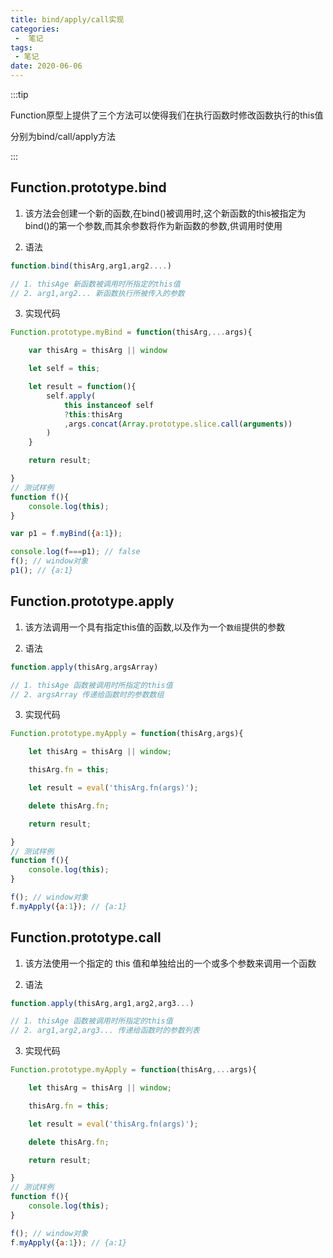 ```yaml
---
title: bind/apply/call实现
categories:
 -  笔记
tags:
 - 笔记
date: 2020-06-06
---
```



:::tip

Function原型上提供了三个方法可以使得我们在执行函数时修改函数执行的this值

分别为bind/call/apply方法

:::

<!-- more -->

## Function.prototype.bind

1. 该方法会创建一个新的函数,在bind()被调用时,这个新函数的this被指定为bind()的第一个参数,而其余参数将作为新函数的参数,供调用时使用

2. 语法

```js
function.bind(thisArg,arg1,arg2....)

// 1. thisAge 新函数被调用时所指定的this值
// 2. arg1,arg2... 新函数执行所被传入的参数
```

3. 实现代码
```js
Function.prototype.myBind = function(thisArg,...args){

    var thisArg = thisArg || window

    let self = this;

    let result = function(){
        self.apply(
            this instanceof self
            ?this:thisArg
            ,args.concat(Array.prototype.slice.call(arguments))
        )
    }

    return result;

}
// 测试样例
function f(){
    console.log(this);
}

var p1 = f.myBind({a:1});

console.log(f===p1); // false
f(); // window对象
p1(); // {a:1}
```

## Function.prototype.apply

1. 该方法调用一个具有指定this值的函数,以及作为一个`数组`提供的参数

2. 语法

```js
function.apply(thisArg,argsArray)

// 1. thisAge 函数被调用时所指定的this值
// 2. argsArray 传递给函数时的参数数组
```

3. 实现代码
```js
Function.prototype.myApply = function(thisArg,args){

    let thisArg = thisArg || window;

    thisArg.fn = this;

    let result = eval('thisArg.fn(args)');

    delete thisArg.fn;

    return result;

}
// 测试样例
function f(){
    console.log(this);
}

f(); // window对象
f.myApply({a:1}); // {a:1}
```

## Function.prototype.call

1. 该方法使用一个指定的 this 值和单独给出的一个或多个参数来调用一个函数

2. 语法

```js
function.apply(thisArg,arg1,arg2,arg3...)

// 1. thisAge 函数被调用时所指定的this值
// 2. arg1,arg2,arg3... 传递给函数时的参数列表
```

3. 实现代码
```js
Function.prototype.myApply = function(thisArg,...args){

    let thisArg = thisArg || window;

    thisArg.fn = this;

    let result = eval('thisArg.fn(args)');

    delete thisArg.fn;

    return result;

}
// 测试样例
function f(){
    console.log(this);
}

f(); // window对象
f.myApply({a:1}); // {a:1}
```

